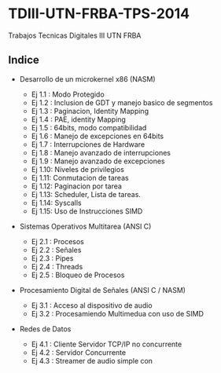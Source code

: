 # TDIII-UTN-FRBA-TPS-2014
Trabajos Tecnicas Digitales III UTN FRBA

## Indice 

* Desarrollo de un microkernel x86 (NASM)
  * Ej 1.1 : Modo Protegido 
  * Ej 1.2 : Inclusion de GDT y manejo basico de segmentos
  * Ej 1.3 : Paginacion, Identity Mapping
  * Ej 1.4 : PAE, identity Mapping
  * Ej 1.5 : 64bits, modo compatibilidad
  * Ej 1.6 : Manejo de excepciones en 64bits
  * Ej 1.7 : Interrupciones de Hardware
  * Ej 1.8 : Manejo avanzado de interrupciones
  * Ej 1.9 : Manejo avanzado de excepciones
  * Ej 1.10: Niveles de privilegios
  * Ej 1.11: Conmutacion de tareas
  * Ej 1.12: Paginacion por tarea
  * Ej 1.13: Scheduler, Lista de tareas.
  * Ej 1.14: Syscalls
  * Ej 1.15: Uso de Instrucciones SIMD
 
* Sistemas Operativos Multitarea (ANSI C)
  * Ej 2.1 : Procesos
  * Ej 2.2 : Señales
  * Ej 2.3 : Pipes
  * Ej 2.4 : Threads
  * Ej 2.5 : Bloqueo de Procesos
  
* Procesamiento Digital de Señales (ANSI C / NASM)
  * Ej 3.1 : Acceso al dispositivo de audio
  * Ej 3.2 : Procesamiendo Multimedua con uso de SIMD
 
* Redes de Datos
  * Ej 4.1 : Cliente Servidor TCP/IP no concurrente
  * Ej 4.2 : Servidor Concurrente
  * Ej 4.3 : Streamer de audio simple con 
  
